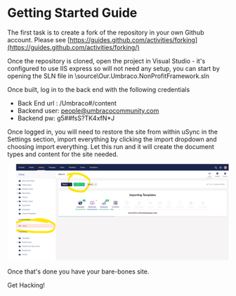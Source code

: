 # Getting Started Guide

The first task is to create a fork of the repository in your own Github account. Please see [https://guides.github.com/activities/forking](https://guides.github.com/activities/forking/)

Once the repository is cloned, open the project in Visual Studio - it's configured to use IIS express so will not need any setup, you can start by opening the SLN file in \source\Our.Umbraco.NonProfitFramework.sln

Once built, log in to the back end with the following credentials

 - Back End url : /Umbraco#/content
 - Backend user: people@umbracocommunity.com
 - Backend pw: g5##fsS?TK4xfN*J

Once logged in, you will need to restore the site from within uSync in the Settings section, import everything by clicking the import dropdown and choosing import everything. Let this run and it will create the document types and content for the site needed.

![Import content](/docs/img/getting-started-uSync.png)

Once that's done you have your bare-bones site. 

Get Hacking!
